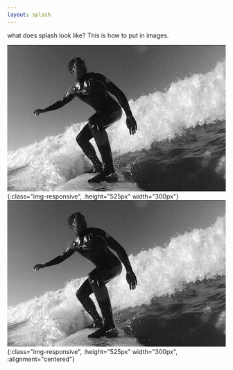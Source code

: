 ```yaml
---
layout: splash
---
```


what does splash look like? This is how to put in images.


![surfing-b&w](/assets/surfingBW.png){:class="img-responsive", :height="525px" width="300px"}
![surfing-b&w](/assets/surfingBW.png){:class="img-responsive", :height="525px" width="300px", :alignment="centered"}
